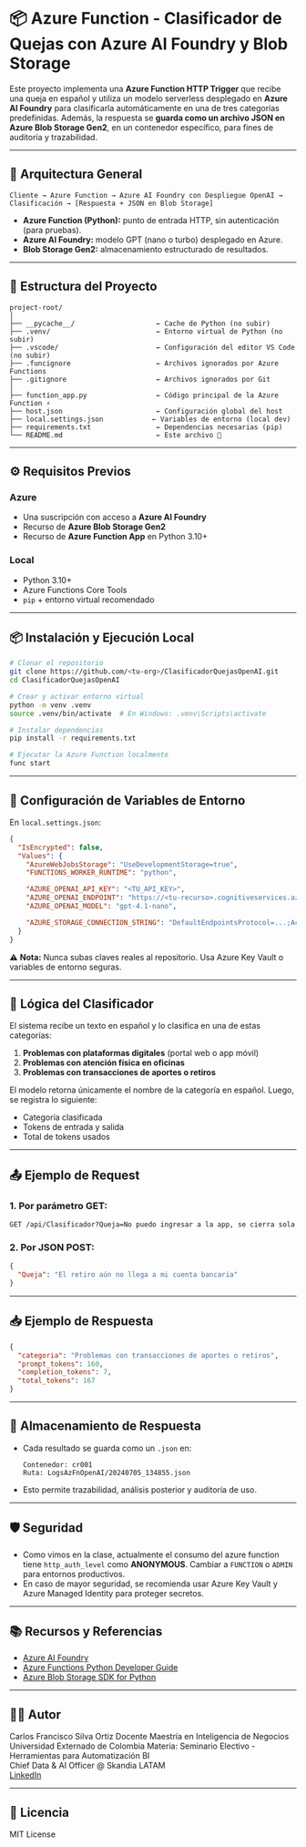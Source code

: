 
# 📦 Azure Function - Clasificador de Quejas con Azure AI Foundry y Blob Storage

Este proyecto implementa una **Azure Function HTTP Trigger** que recibe una queja en español y utiliza un modelo serverless desplegado en **Azure AI Foundry** para clasificarla automáticamente en una de tres categorías predefinidas. Además, la respuesta se **guarda como un archivo JSON en Azure Blob Storage Gen2**, en un contenedor específico, para fines de auditoría y trazabilidad.

---

## 🚀 Arquitectura General

```
Cliente → Azure Function → Azure AI Foundry con Despliegue OpenAI → Clasificación → [Respuesta + JSON en Blob Storage]
```

- **Azure Function (Python):** punto de entrada HTTP, sin autenticación (para pruebas).
- **Azure AI Foundry:** modelo GPT (nano o turbo) desplegado en Azure.
- **Blob Storage Gen2:** almacenamiento estructurado de resultados.

---

## 📂 Estructura del Proyecto

```
project-root/
│
├── __pycache__/                    ← Cache de Python (no subir)
├── .venv/                          ← Entorno virtual de Python (no subir)
├── .vscode/                        ← Configuración del editor VS Code (no subir)
├── .funcignore                     ← Archivos ignorados por Azure Functions
├── .gitignore                      ← Archivos ignorados por Git
│
├── function_app.py                 ← Código principal de la Azure Function ⚡
├── host.json                       ← Configuración global del host
├── local.settings.json            ← Variables de entorno (local dev)
├── requirements.txt                ← Dependencias necesarias (pip)
└── README.md                       ← Este archivo 📄
```

---

## ⚙️ Requisitos Previos

### Azure

- Una suscripción con acceso a **Azure AI Foundry**
- Recurso de **Azure Blob Storage Gen2**
- Recurso de **Azure Function App** en Python 3.10+

### Local

- Python 3.10+
- Azure Functions Core Tools
- `pip` + entorno virtual recomendado

---

## 📦 Instalación y Ejecución Local

```bash
# Clonar el repositorio
git clone https://github.com/<tu-org>/ClasificadorQuejasOpenAI.git
cd ClasificadorQuejasOpenAI

# Crear y activar entorno virtual
python -m venv .venv
source .venv/bin/activate  # En Windows: .venv\Scripts\activate

# Instalar dependencias
pip install -r requirements.txt

# Ejecutar la Azure Function localmente
func start
```

---

## 🔐 Configuración de Variables de Entorno

En `local.settings.json`:

```json
{
  "IsEncrypted": false,
  "Values": {
    "AzureWebJobsStorage": "UseDevelopmentStorage=true",
    "FUNCTIONS_WORKER_RUNTIME": "python",

    "AZURE_OPENAI_API_KEY": "<TU_API_KEY>",
    "AZURE_OPENAI_ENDPOINT": "https://<tu-recurso>.cognitiveservices.azure.com/",
    "AZURE_OPENAI_MODEL": "gpt-4.1-nano",

    "AZURE_STORAGE_CONNECTION_STRING": "DefaultEndpointsProtocol=...;AccountName=...;AccountKey=...;"
  }
}
```

⚠️ **Nota:** Nunca subas claves reales al repositorio. Usa Azure Key Vault o variables de entorno seguras.

---

## 🧠 Lógica del Clasificador

El sistema recibe un texto en español y lo clasifica en una de estas categorías:

1. **Problemas con plataformas digitales** (portal web o app móvil)
2. **Problemas con atención física en oficinas**
3. **Problemas con transacciones de aportes o retiros**

El modelo retorna únicamente el nombre de la categoría en español. Luego, se registra lo siguiente:

- Categoría clasificada
- Tokens de entrada y salida
- Total de tokens usados

---

## 📤 Ejemplo de Request

### 1. **Por parámetro GET:**

```
GET /api/Clasificador?Queja=No puedo ingresar a la app, se cierra sola
```

### 2. **Por JSON POST:**

```json
{
  "Queja": "El retiro aún no llega a mi cuenta bancaria"
}
```

---

## 📥 Ejemplo de Respuesta

```json
{
  "categoria": "Problemas con transacciones de aportes o retiros",
  "prompt_tokens": 160,
  "completion_tokens": 7,
  "total_tokens": 167
}
```

---

## 📁 Almacenamiento de Respuesta

- Cada resultado se guarda como un `.json` en:
  ```
  Contenedor: cr001
  Ruta: LogsAzFnOpenAI/20240705_134855.json
  ```

- Esto permite trazabilidad, análisis posterior y auditoría de uso.

---

## 🛡️ Seguridad

- Como vimos en la clase, actualmente el consumo del azure function tiene  `http_auth_level` como **ANONYMOUS**. Cambiar a `FUNCTION` o `ADMIN` para entornos productivos.
- En caso de mayor seguridad, se recomienda usar Azure Key Vault y Azure Managed Identity para proteger secretos.

---

## 📚 Recursos y Referencias

- [Azure AI Foundry](https://learn.microsoft.com/es-es/azure/ai-foundry/what-is-azure-ai-foundry)
- [Azure Functions Python Developer Guide](https://learn.microsoft.com/es-es/azure/azure-functions/functions-reference-python)
- [Azure Blob Storage SDK for Python](https://pypi.org/project/azure-storage-blob/)

---

## 🧑‍💻 Autor

Carlos Francisco Silva Ortiz
Docente Maestría en Inteligencia de Negocios
Universidad Externado de Colombia
Materia: Seminario Electivo - Herramientas para Automatización BI  
Chief Data & AI Officer @ Skandia LATAM  
[LinkedIn](https://www.linkedin.com/in/csilvao/)

---

## 📄 Licencia

MIT License
